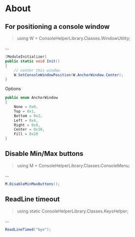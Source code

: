 ﻿# About

## For positioning a console window

> using  W = ConsoleHelperLibrary.Classes.WindowUtility;

...

```csharp
[ModuleInitializer]
public static void Init()
{
    // center this window
    W.SetConsoleWindowPosition(W.AnchorWindow.Center);
}
```

Options

```csharp
public enum AnchorWindow
{
    None = 0x0,
    Top = 0x1,
    Bottom = 0x2,
    Left = 0x4,
    Right = 0x8,
    Center = 0x10,
    Fill = 0x20
}
```

## Disable Min/Max buttons

> using M = ConsoleHelperLibrary.Classes.ConsoleMenu;

...

```csharp
M.DisableMinMaxButtons();
```

## ReadLine timeout

> using static ConsoleHelperLibrary.Classes.KeysHelper;

...

```csharp
ReadLineTimed("bye");
```